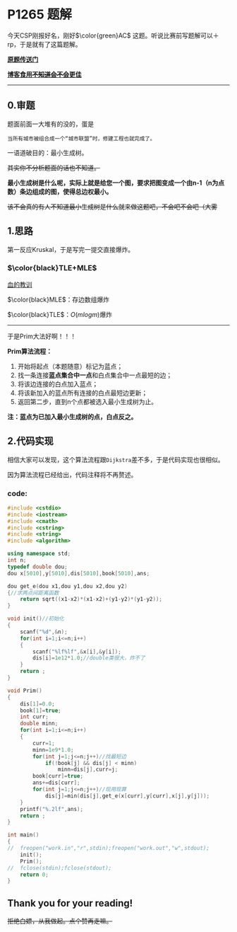 # P1265 题解

今天CSP刚报好名，刚好$\color{green}AC$ 这题。听说比赛前写题解可以＋rp，于是就有了这篇题解。

[**原题传送门**](https://www.luogu.com.cn/problem/P1265)

[**博客食用~~不知道会不会~~更佳**](https://www.luogu.com.cn/blog/nizhuan/solution-p1265)

---
## 0.审题
题面前面一大堆有的没的，蛋是

`当所有城市被组合成一个“城市联盟”时，修建工程也就完成了。`

一语道破目的：最小生成树。

~~其实你不分析题面的话也不知道。~~

**最小生成树是什么呢，实际上就是给您一个图，要求把图变成一个由n-1（n为点数）条边组成的图，使得总边权最小。**

~~该不会真的有人不知道最小生成树是什么就来做这题吧，不会吧不会吧（大雾~~
## 1.思路
第一反应Kruskal，于是写完一提交直接爆炸。

### $\color{black}TLE+MLE$

[血的教训](https://www.luogu.com.cn/record/list?user=240191&pid=P1265&page=1)

$\color{black}MLE$：存边数组爆炸

$\color{black}TLE$：$O(mlogm)$爆炸

---
于是Prim大法好啊！！！

**Prim算法流程：**
1. 开始将起点（本题随意）标记为蓝点；
2. 找一条连接**蓝点集合中一点**和白点集合中一点最短的边；
3. 将该边连接的白点加入蓝点；
4. 将该新加入的蓝点所有连接的白点最短边更新；
5. 返回第二步，直到n个点都被选入最小生成树为止。

**注：蓝点为已加入最小生成树的点，白点反之。**
## 2.代码实现
相信大家可以发现，这个算法流程跟`Dijkstra`差不多，于是代码实现也很相似。

因为算法流程已经给出，代码注释将不再赘述。

### code:
```cpp
#include <cstdio>
#include <iostream>
#include <cmath>
#include <cstring>
#include <string>
#include <algorithm>

using namespace std;
int n;
typedef double dou;
dou x[5010],y[5010],dis[5010],book[5010],ans;

dou get_e(dou x1,dou y1,dou x2,dou y2)
{//求两点间距离函数
	return sqrt((x1-x2)*(x1-x2)+(y1-y2)*(y1-y2));
}

void init()//初始化
{
	scanf("%d",&n);
	for(int i=1;i<=n;i++)
	{
		scanf("%lf%lf",&x[i],&y[i]);
		dis[i]=1e12*1.0;//double类很大，炸不了
	}
	return ;
}

void Prim()
{
	dis[1]=0.0;
	book[1]=true;
	int curr;
	double minn;
	for(int i=1;i<=n;i++)
	{
		curr=1;
		minn=1e9*1.0;
		for(int j=1;j<=n;j++)//找最短边
			if(!book[j] && dis[j] < minn)
				minn=dis[j],curr=j;
		book[curr]=true;
		ans+=dis[curr];
		for(int j=1;j<=n;j++)//现用现算
			dis[j]=min(dis[j],get_e(x[curr],y[curr],x[j],y[j]));
	}
	printf("%.2lf",ans);
	return ;
}

int main()
{
//	freopen("work.in","r",stdin);freopen("work.out","w",stdout);
	init();
	Prim();
//	fclose(stdin);fclose(stdout);
	return 0;
}
```

## Thank you for your reading!

~~拒绝白嫖，从我做起。点个赞再走嘛。~~